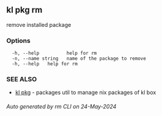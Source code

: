 ## kl pkg rm

remove installed package



### Options

```
  -h, --help          help for rm
  -n, --name string   name of the package to remove
  -h, --help   help for rm
```

### SEE ALSO

* [kl pkg](kl_pkg.md)  - packages util to manage nix packages of kl box

###### Auto generated by rm CLI on 24-May-2024
